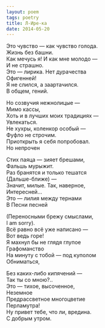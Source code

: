 ```yaml
---
layout: poem
tags: poetry
title: Л-Ире-ка
date: 2014-05-20
---
```


Это чувство — как чувство голода.<br>
Жизнь без башни.<br>
Как мечусь я! И как мне молодо —<br>
И не страшно.<br>
Это — лирика. Нет дурачества<br>
Офигенней!<br>
Я не слился, а заартачился.<br>
В общем, гений.<br>

Но созвучия нежнолицые —<br>
Мимо кассы,<br>
Хоть и в лучших моих традициях —<br>
Увлекаться.<br>
Не хухры, коленкор особый —<br>
Фуфло не строчим.<br>
Приоткрыть я себя попробовал.<br>
Но непрочен<br>

Стих паяца — зияет брешами,<br>
Фальшь мурыжит.<br>
Раз бранятся и только тешатся<br>
(Дальше-ближе) —<br>
Значит, милые. Так, наверное,<br>
Интересней...<br>
Это — лилия между тернами<br>
В Песни песней<br>

(Переносными брежу смыслами,<br>
I am sorry).<br>
Всё равно всё уже написано —<br>
Вот ведь горе!<br>
Я махнул бы не глядя глупое<br>
Графоманство<br>
На минуту с тобой — под куполом<br>
Обниматься,<br>

Без каких-либо кипячений —<br>
Так ты со мною?..<br>
Это — тихое, высоченное,<br>
Неземное<br>
Предрассветное многоцветие<br>
Перламутра!<br>
Ну привет тебе, что ли, вредина.<br>
С добрым утром.

